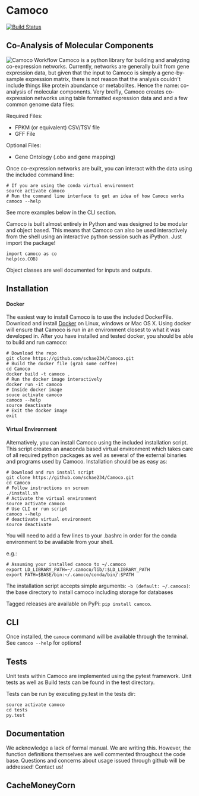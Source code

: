 Camoco
======
[![Build Status](https://travis-ci.org/schae234/Camoco.svg?branch=master)](https://travis-ci.org/schae234/Camoco)

Co-Analysis of Molecular Components
-----------------------------------
![Camoco Workflow](https://s3-us-west-2.amazonaws.com/camoco/CamocoWorkflow.png)
Camoco is a python library for building and analyzing co-expression networks.
Currently, networks are generally built from gene expression data, but given
that the input to Camoco is simply a gene-by-sample expression matrix, there is
not reason that the analysis couldn't include things like protein abundance or
metabolites. Hence the name: co-analysis of molecular components. Very breifly,
Camoco creates co-expression networks using table formatted expression data and
and a few common genome data files:

Required Files:
+ FPKM (or equivalent) CSV/TSV file
+ GFF File

Optional Files:
+ Gene Ontology (.obo and gene mapping)

Once co-expression networks are built, you can interact with the data using
the included command line:

```
# If you are using the conda virtual environment
source activate camoco
# Run the command line interface to get an idea of how Camoco works
camoco --help
```
See more examples below in the CLI section.

Camoco is built almost entirely in Python and was designed to be modular and 
object based. This means that Camoco can also be used interactively from the
shell using an interactive python session such as iPython. Just import the
package!
```
import camoco as co
help(co.COB)
```
Object classes are well documented for inputs and outputs.

Installation
------------
#### Docker
The easiest way to install Camoco is to use the included DockerFile. Download and
install [Docker](https://www.docker.com) on Linux, windows or Mac OS X. Using
docker will ensure that Camoco is run in an environment closest to what it was
developed in. After you have installed and tested docker, you should be able to
build and run camoco:


```
# Download the repo
git clone https://github.com/schae234/Camoco.git
# Build the docker file (grab some coffee)
cd Camoco
docker build -t camoco .
# Run the docker image interactively
docker run -it camoco
# Inside docker image
souce activate camoco
camoco --help
source deactivate
# Exit the docker image
exit
``` 

#### Virtual Environment
Alternatively, you can install Camoco using the included installation script.
This script creates an anaconda based virtual environment which takes care of
all required python packages as well as several of the external binaries and 
programs used by Camoco. Installation should be as easy as:

```
# Download and run install script
git clone https://github.com/schae234/Camoco.git
cd Camoco
# Follow instructions on screen
./install.sh
# Activate the virtual environment
source activate camoco
# Use CLI or run script
camoco --help
# deactivate virtual environment
source deactivate
```

You will need to add a few lines to your .bashrc in order for the conda
environment to be available from your shell.


e.g.:
```
# Assuming your installed camoco to ~/.camoco
export LD_LIBRARY_PATH=~/.camoco/lib/:$LD_LIBRARY_PATH
export PATH=$BASE/bin:~/.camoco/conda/bin/:$PATH
```

The installation script accepts simple arguments: `-b (default: ~/.camoco)`:
the base directory to install camoco including storage for databases

Tagged releases are available on PyPi: `pip install camoco`.

CLI
---
Once installed, the `camoco` command will be available through the terminal.
See `camoco --help` for options!


Tests
-----
Unit tests within Camoco are implemented using the pytest framework. Unit tests
as well as Build tests can be found in the test directory.

Tests can be run by executing py.test in the tests dir:

```
source activate camoco
cd tests
py.test
```

Documentation
-------------
We acknowledge a lack of formal manual. We are writing this. However, the
function definitions themselves are well commented throughout the code base.
Questions and concerns about usage issued through github will be addressed!
Contact us!

CacheMoneyCorn
--------------
